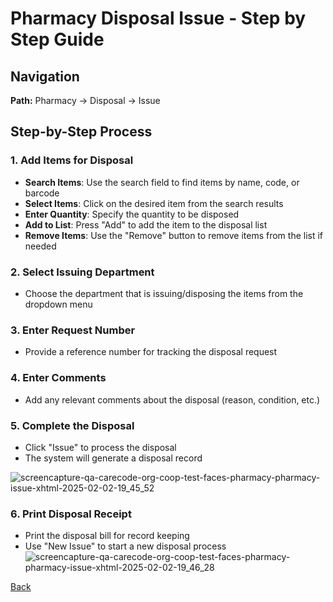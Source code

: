 # Pharmacy Disposal Issue - Step by Step Guide

## Navigation

**Path:** Pharmacy → Disposal → Issue

## Step-by-Step Process

### 1. Add Items for Disposal

- **Search Items**: Use the search field to find items by name, code, or barcode
- **Select Items**: Click on the desired item from the search results
- **Enter Quantity**: Specify the quantity to be disposed
- **Add to List**: Press "Add" to add the item to the disposal list
- **Remove Items**: Use the "Remove" button to remove items from the list if needed

### 2. Select Issuing Department

- Choose the department that is issuing/disposing the items from the dropdown menu

### 3. Enter Request Number

- Provide a reference number for tracking the disposal request

### 4. Enter Comments

- Add any relevant comments about the disposal (reason, condition, etc.)

### 5. Complete the Disposal

- Click "Issue" to process the disposal
- The system will generate a disposal record

![screencapture-qa-carecode-org-coop-test-faces-pharmacy-pharmacy-issue-xhtml-2025-02-02-19_45_52](https://github.com/user-attachments/assets/ed9f4733-4fb8-4912-9e38-b51eb2d29516)

### 6. Print Disposal Receipt

- Print the disposal bill for record keeping
- Use "New Issue" to start a new disposal process
![screencapture-qa-carecode-org-coop-test-faces-pharmacy-pharmacy-issue-xhtml-2025-02-02-19_46_28](https://github.com/user-attachments/assets/08f7f9e4-c47d-46f1-86b3-73d928b4011a)




[Back](https://github.com/hmislk/hmis/wiki/Pharmacy-Transactions-between-different-units)